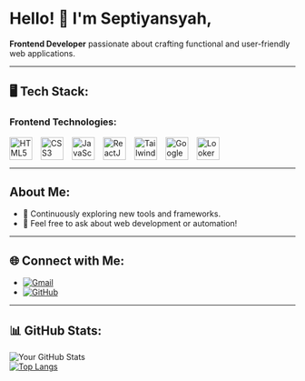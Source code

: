 # Hello! 👋  I'm Septiyansyah,
**Frontend Developer** passionate about crafting functional and user-friendly web applications.  

---

## 🖥️ Tech Stack:
### Frontend Technologies:  
<div style="display: flex; gap: 15px;">
  <img src="https://cdn.jsdelivr.net/gh/devicons/devicon/icons/html5/html5-original.svg" alt="HTML5" width="40" height="40"/>  
  <img src="https://cdn.jsdelivr.net/gh/devicons/devicon/icons/css3/css3-original.svg" alt="CSS3" width="40" height="40"/>  
  <img src="https://cdn.jsdelivr.net/gh/devicons/devicon/icons/javascript/javascript-original.svg" alt="JavaScript" width="40" height="40"/>    
  <img src="https://cdn.jsdelivr.net/gh/devicons/devicon/icons/react/react-original.svg" alt="ReactJS" width="40" height="40"/> 
  <img src="https://upload.wikimedia.org/wikipedia/commons/0/0a/Tailwind_CSS_Logo.svg" alt="TailwindCSS" width="40" height="40"/>
  <img src="https://upload.wikimedia.org/wikipedia/commons/9/94/Google_Apps_Script_logo.svg" alt="Google Apps Script" width="40" height="40"/>
  <img src="https://upload.wikimedia.org/wikipedia/commons/4/42/Google_Data_Studio_logo.svg" alt="Looker Studio" width="40" height="40"/>
</div>


---

## About Me:
- 🌱 Continuously exploring new tools and frameworks.  
- 💬 Feel free to ask about web development or automation!  

---

## 🌐 Connect with Me:

- [![Gmail](https://img.shields.io/badge/GMAIL-c14438?style=flat-square&logo=gmail&logoColor=white)](mailto:addinseptiyansyah96@gmail.com)
- [![GitHub](https://img.shields.io/badge/-GitHub-black?style=flat-square&logo=github&logoColor=white)](https://github.com/your-username)


---

## 📊 GitHub Stats:  
![Your GitHub Stats](https://github-readme-stats.vercel.app/api?username=septiansyah03&show_icons=true&theme=radical)  
[![Top Langs](https://github-readme-stats.vercel.app/api/top-langs/?username=septiansyah03&layout=compact&theme=radical)](https://github.com/septiansyah03)


